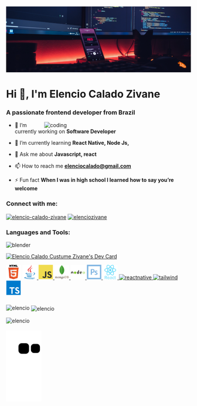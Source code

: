 ![MasterHead](https://github.com/Elencio/Elencio/blob/main/Design%20sem%20nome.png)

<h1 align="left">Hi 👋, I'm Elencio Calado Zivane</h1>
<h3 align="left">A passionate frontend developer from Brazil</h3>

<img align="right" alt="coding" width="400" src="https://media0.giphy.com/media/qgQUggAC3Pfv687qPC/giphy.gif?cid=ecf05e478m0diuvygzvod9gex7f68jbkvi7fs8c5m8uuknid&rid=giphy.gif&ct=g">


- 🔭 I’m currently working on **Software Developer**

- 🌱 I’m currently learning **React Native, Node Js,**

- 💬 Ask me about **Javascript, react**

- 📫 How to reach me **elenciocalado@gmail.com**

- ⚡ Fun fact **When I was in high school I learned how to say you’re welcome**

<h3 align="left">Connect with me:</h3>
<p align="left">
<a href="https://linkedin.com/in/elencio-calado-zivane" target="blank"><img align="center" src="https://raw.githubusercontent.com/rahuldkjain/github-profile-readme-generator/master/src/images/icons/Social/linked-in-alt.svg" alt="elencio-calado-zivane" height="30" width="40" /></a>
<a href="https://discord.gg/elenciozivane" target="blank"><img align="center" src="https://raw.githubusercontent.com/rahuldkjain/github-profile-readme-generator/master/src/images/icons/Social/discord.svg" alt="elenciozivane" height="30" width="40" /></a>
</p>

<h3 align="left">Languages and Tools:</h3>
 <img src="https://download.blender.org/branding/community/blender_community_badge_white.svg" alt="blender" width="40" height="40"/> </a> <a href="https://www.cprogramming.com/" target="_blank" rel="noreferrer"> 

<a href="https://app.daily.dev/elencio"><img src="https://api.daily.dev/devcards/b29609e0ec444d339e8c175f14b3fc52.png?r=gtb" width="400" alt="Elencio Calado Custume Zivane's Dev Card"/></a>


 <img src="https://raw.githubusercontent.com/devicons/devicon/master/icons/html5/html5-original-wordmark.svg" alt="html5" width="40" height="40"/> </a> <a href="https://www.java.com" target="_blank" rel="noreferrer"> 
 <img src="https://raw.githubusercontent.com/devicons/devicon/master/icons/java/java-original.svg" alt="java" width="40" height="40"/> </a> <a href="https://developer.mozilla.org/en-US/docs/Web/JavaScript" target="_blank" rel="noreferrer"> <img src="https://raw.githubusercontent.com/devicons/devicon/master/icons/javascript/javascript-original.svg" alt="javascript" width="40" height="40"/> </a> <a href="https://www.linux.org/" target="_blank" rel="noreferrer">
 <img src="https://raw.githubusercontent.com/devicons/devicon/master/icons/mongodb/mongodb-original-wordmark.svg" alt="mongodb" width="40" height="40"/> </a> <a href="https://nodejs.org" target="_blank" rel="noreferrer"> 
 <img src="https://raw.githubusercontent.com/devicons/devicon/master/icons/nodejs/nodejs-original-wordmark.svg" alt="nodejs" width="40" height="40"/> </a> <a href="https://www.photoshop.com/en" target="_blank" rel="noreferrer"> <img src="https://raw.githubusercontent.com/devicons/devicon/master/icons/photoshop/photoshop-line.svg" alt="photoshop" width="40" height="40"/> </a> <a href="https://reactjs.org/" target="_blank" rel="noreferrer"> 
 <img src="https://raw.githubusercontent.com/devicons/devicon/master/icons/react/react-original-wordmark.svg" alt="react" width="40" height="40"/> </a> <a href="https://reactnative.dev/" target="_blank" rel="noreferrer"> <img src="https://reactnative.dev/img/header_logo.svg" alt="reactnative" width="40" height="40"/> </a> <a href="https://tailwindcss.com/" target="_blank" rel="noreferrer">
 <img src="https://www.vectorlogo.zone/logos/tailwindcss/tailwindcss-icon.svg" alt="tailwind" width="40" height="40"/> </a> <a href="https://www.typescriptlang.org/" target="_blank" rel="noreferrer"> <img src="https://raw.githubusercontent.com/devicons/devicon/master/icons/typescript/typescript-original.svg" alt="typescript" width="40" height="40"/> </a> </p>

###
<p><img align="left" src="https://github-readme-stats.vercel.app/api/top-langs?username=elencio&show_icons=true&locale=en&layout=compact" alt="elencio" /></p>

<p>&nbsp;<img align="center" src="https://github-readme-stats.vercel.app/api?username=elencio&show_icons=true&locale=en" alt="elencio" /></p>

<p><img align="center" src="https://github-readme-streak-stats.herokuapp.com/?user=elencio&" alt="elencio" /></p>


####
<div>

![Snake animation](https://github.com/elencio/elencio/blob/output/github-contribution-grid-snake.svg)

</div>


 
 


